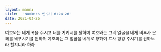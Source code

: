 ```yaml
---
layout: manna
title:  "Numbers 민수기 6:24-26"
date: 2021-02-26
---
```

여호와는 네게 복을 주시고 너를 지키시를 원하며 여호와는 그의 얼굴을 네게 비추사 은혜를 베푸시기를 원하며 여호와는 그 얼굴을 네게로 향하여 드사 평강 주시기를 원하노라 할지니라 하라
